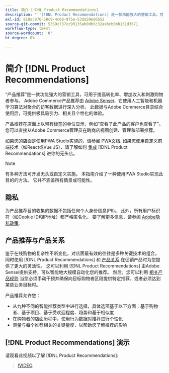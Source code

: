 ```yaml
---
title: 简介 [!DNL Product Recommendations]
description: '''[!DNL Product Recommendations] 是一款功能强大的营销工具，可用于提高转化率、增加收入和刺激购物者参与。”'
exl-id: 818ac876-58c9-4c68-975e-53da59ed6b52
source-git-commit: 5359c737cc90135ab0db5c32aebcb0bb131d3671
workflow-type: tm+mt
source-wordcount: '0'
ht-degree: 0%

---
```


# 简介 [!DNL Product Recommendations]

“产品推荐”是一款功能强大的营销工具，可用于提高转化率、增加收入和刺激购物者参与。 Adobe Commerce产品推荐由 [Adobe Sensei](https://www.adobe.com/sensei.html)，它使用人工智能和机器学习算法对聚合的访客数据进行深入分析。 此数据与Adobe Commerce目录结合使用后，可提供极具吸引力、相关且个性化的体验。

产品推荐在店面上以带有标签的单位显示，例如“查看了此产品的客户也查看了”。 您可以直接从Adobe Commerce管理员在跨商店视图创建、管理和部署推荐。

如果您的店面是使用PWA Studio实施的，请参阅 [PWA文档](https://developer.adobe.com/commerce/pwa-studio/integrations/product-recommendations/). 如果您使用自定义前端技术（如React或Vue JS），请了解如何 [集成](headless.md) [!DNL Product Recommendations] 进你的无头店。

>[!NOTE]
>
>有多种方法可开发无头或自定义实施。 本指南介绍了一种使用PWA Studio实现此目的的方法。 它并不涵盖所有情景或可能性。

## 隐私

为产品推荐目的收集的数据不包括任何个人身份信息(PII)。 此外，所有用户标识符（如Cookie ID和IP地址）都严格匿名化。 要了解更多信息，请参阅 [Adobe隐私政策](https://www.adobe.com/privacy/policy.html).

## 产品推荐与产品关系

鉴于在线购物的复杂性不断变化，对店面最有效的往往是多种关键技术的组合。 同时使用 [!DNL Product Recommendations] 和 [产品关系](https://experienceleague.adobe.com/docs/commerce-admin/marketing/promotions/product-relationships/product-relationships.html) 在促销产品时为您提供了更大的灵活性。 您可以利用 [!DNL Product Recommendations] 由Adobe Sensei提供支持，可以智能地大规模自动化您的推荐。 然后，您可以利用 [相关产品规则](https://experienceleague.adobe.com/docs/commerce-admin/marketing/promotions/product-relationships/product-related-rules.html) 当您必须手动干预并确保向目标购物者区段提供特定推荐，或者必须达到某些业务目标时。

产品推荐允许您：

- 从九种不同的智能推荐类型中进行选择，具体选项基于以下方面：基于购物者、基于项目、基于受欢迎程度、趋势和基于相似度
- 在购物者的店面历程中，使用行为数据对推荐进行个性化
- 测量与每个推荐相关的关键量度，以帮助您了解推荐的影响

## [!DNL Product Recommendations] 演示

请观看此视频以了解 [!DNL Product Recommendations]:

>[!VIDEO](https://video.tv.adobe.com/v/343991?quality=12)
